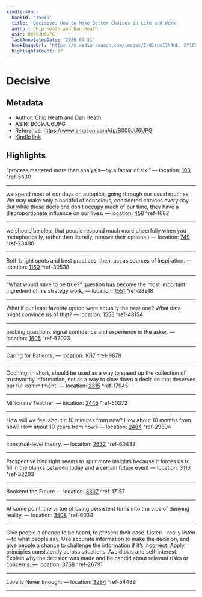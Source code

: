 ```yaml
---
kindle-sync:
  bookId: '15449'
  title: 'Decisive: How to Make Better Choices in Life and Work'
  author: Chip Heath and Dan Heath
  asin: B009JU6UPG
  lastAnnotatedDate: '2020-04-11'
  bookImageUrl: 'https://m.media-amazon.com/images/I/81rUmI7N4nL._SY160.jpg'
  highlightsCount: 17
---
```

# Decisive
## Metadata
* Author: [Chip Heath and Dan Heath](https://www.amazon.com/Chip-Heath/e/B000APJJZC/ref=dp_byline_cont_ebooks_1)
* ASIN: B009JU6UPG
* Reference: https://www.amazon.com/dp/B009JU6UPG
* [Kindle link](kindle://book?action=open&asin=B009JU6UPG)

## Highlights
“process mattered more than analysis—by a factor of six.” — location: [103](kindle://book?action=open&asin=B009JU6UPG&location=103) ^ref-5430

---
we spend most of our days on autopilot, going through our usual routines. We may make only a handful of conscious, considered choices every day. But while these decisions don’t occupy much of our time, they have a disproportionate influence on our lives. — location: [458](kindle://book?action=open&asin=B009JU6UPG&location=458) ^ref-1682

---
we should be clear that people respond much more cheerfully when you metaphorically, rather than literally, remove their options.) — location: [749](kindle://book?action=open&asin=B009JU6UPG&location=749) ^ref-23490

---
Both bright spots and best practices, then, act as sources of inspiration. — location: [1160](kindle://book?action=open&asin=B009JU6UPG&location=1160) ^ref-30538

---
“What would have to be true?” question has become the most important ingredient of his strategy work, — location: [1551](kindle://book?action=open&asin=B009JU6UPG&location=1551) ^ref-28918

---
What if our least favorite option were actually the best one? What data might convince us of that? — location: [1553](kindle://book?action=open&asin=B009JU6UPG&location=1553) ^ref-48154

---
probing questions signal confidence and experience in the asker. — location: [1605](kindle://book?action=open&asin=B009JU6UPG&location=1605) ^ref-52023

---
Caring for Patients, — location: [1617](kindle://book?action=open&asin=B009JU6UPG&location=1617) ^ref-9878

---
Ooching, in short, should be used as a way to speed up the collection of trustworthy information, not as a way to slow down a decision that deserves our full commitment. — location: [2315](kindle://book?action=open&asin=B009JU6UPG&location=2315) ^ref-17945

---
Millionaire Teacher, — location: [2445](kindle://book?action=open&asin=B009JU6UPG&location=2445) ^ref-50372

---
How will we feel about it 10 minutes from now? How about 10 months from now? How about 10 years from now? — location: [2484](kindle://book?action=open&asin=B009JU6UPG&location=2484) ^ref-29894

---
construal-level theory, — location: [2632](kindle://book?action=open&asin=B009JU6UPG&location=2632) ^ref-60432

---
Prospective hindsight seems to spur more insights because it forces us to fill in the blanks between today and a certain future event — location: [3116](kindle://book?action=open&asin=B009JU6UPG&location=3116) ^ref-32203

---
Bookend the Future — location: [3337](kindle://book?action=open&asin=B009JU6UPG&location=3337) ^ref-17157

---
At some point, the virtue of being persistent turns into the vice of denying reality. — location: [3508](kindle://book?action=open&asin=B009JU6UPG&location=3508) ^ref-6034

---
Give people a chance to be heard, to present their case. Listen—really listen—to what people say. Use accurate information to make the decision, and give people a chance to challenge the information if it’s incorrect. Apply principles consistently across situations. Avoid bias and self-interest. Explain why the decision was made and be candid about relevant risks or concerns. — location: [3768](kindle://book?action=open&asin=B009JU6UPG&location=3768) ^ref-26791

---
Love Is Never Enough: — location: [3984](kindle://book?action=open&asin=B009JU6UPG&location=3984) ^ref-54489

---
